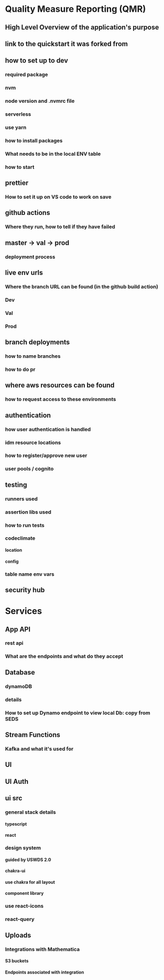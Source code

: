 # Quality Measure Reporting (QMR)

## High Level Overview of the application's purpose

## link to the quickstart it was forked from

## how to set up to dev

### required package

### nvm

### node version and .nvmrc file

### serverless

### use yarn

### how to install packages

### What needs to be in the local ENV table

### how to start

## prettier

### How to set it up on VS code to work on save

## github actions

### Where they run, how to tell if they have failed

## master → val → prod

### deployment process

## live env urls

### Where the branch URL can be found (in the github build action)

### Dev

### Val

### Prod

## branch deployments

### how to name branches

### how to do pr

## where aws resources can be found

### how to request access to these environments

## authentication

### how user authentication is handled

### idm resource locations

### how to register/approve new user

### user pools / cognito

## testing

### runners used

### assertion libs used

### how to run tests

### codeclimate

#### location

#### config

### table name env vars

## security hub

# Services

## App API

### rest api

### What are the endpoints and what do they accept

## Database

### dynamoDB

### details

### How to set up Dynamo endpoint to view local Db: copy from SEDS

## Stream Functions

### Kafka and what it's used for

## UI

## UI Auth

## ui src

### general stack details

#### typescript

#### react

### design system

#### guided by USWDS 2.0

#### chakra-ui

#### use chakra for all layout

#### component library

### use react-icons

### react-query

## Uploads

### Integrations with Mathematica

#### S3 buckets

#### Endpoints associated with integration
